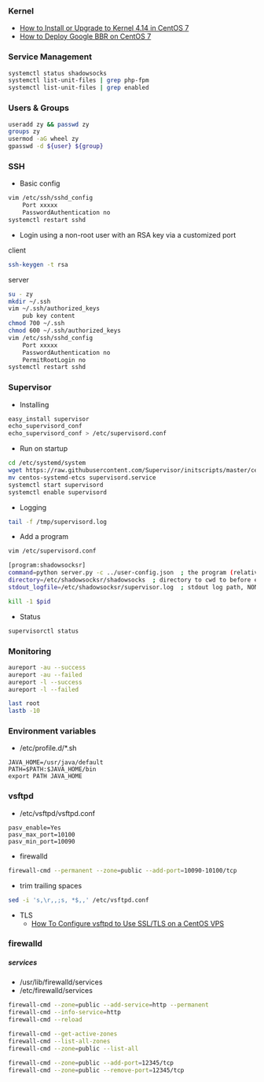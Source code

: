 ### Kernel
- [How to Install or Upgrade to Kernel 4.14 in CentOS 7](https://www.tecmint.com/install-upgrade-kernel-version-in-centos-7/)
- [How to Deploy Google BBR on CentOS 7](https://www.vultr.com/docs/how-to-deploy-google-bbr-on-centos-7)

### Service Management
```bash
systemctl status shadowsocks
systemctl list-unit-files | grep php-fpm
systemctl list-unit-files | grep enabled
```

### Users & Groups
```bash
useradd zy && passwd zy
groups zy
usermod -aG wheel zy
gpasswd -d ${user} ${group}
```

### SSH
- Basic config
```bash
vim /etc/ssh/sshd_config
    Port xxxxx
    PasswordAuthentication no
systemctl restart sshd
```

- Login using a non-root user with an RSA key via a customized port

client
```bash
ssh-keygen -t rsa
```

server
```bash
su - zy
mkdir ~/.ssh
vim ~/.ssh/authorized_keys
    pub key content
chmod 700 ~/.ssh
chmod 600 ~/.ssh/authorized_keys
vim /etc/ssh/sshd_config
    Port xxxxx
    PasswordAuthentication no
    PermitRootLogin no
systemctl restart sshd
```

### Supervisor
- Installing
```bash
easy_install supervisor
echo_supervisord_conf
echo_supervisord_conf > /etc/supervisord.conf
```
- Run on startup
```bash
cd /etc/systemd/system
wget https://raw.githubusercontent.com/Supervisor/initscripts/master/centos-systemd-etcs
mv centos-systemd-etcs supervisord.service
systemctl start supervisord
systemctl enable supervisord
```

- Logging
```bash
tail -f /tmp/supervisord.log
```

- Add a program
```bash
vim /etc/supervisord.conf

[program:shadowsocksr]
command=python server.py -c ../user-config.json  ; the program (relative uses PATH, can take args)
directory=/etc/shadowsocksr/shadowsocks  ; directory to cwd to before exec (def no cwd)
stdout_logfile=/etc/shadowsocksr/supervisor.log  ; stdout log path, NONE for none; default AUTO

kill -1 $pid
```

- Status
```bash
supervisorctl status
```

### Monitoring

```bash
aureport -au --success
aureport -au --failed
aureport -l --success
aureport -l --failed

last root
lastb -10
```


### Environment variables
- /etc/profile.d/*.sh
```
JAVA_HOME=/usr/java/default
PATH=$PATH:$JAVA_HOME/bin
export PATH JAVA_HOME
```

### vsftpd
- /etc/vsftpd/vsftpd.conf
```
pasv_enable=Yes
pasv_max_port=10100
pasv_min_port=10090
```
- firewalld
```bash
firewall-cmd --permanent --zone=public --add-port=10090-10100/tcp
```
- trim trailing spaces 
```bash
sed -i 's,\r,,;s, *$,,' /etc/vsftpd.conf
```
- TLS
	- [How To Configure vsftpd to Use SSL/TLS on a CentOS VPS](https://www.digitalocean.com/community/tutorials/how-to-configure-vsftpd-to-use-ssl-tls-on-a-centos-vps)


### firewalld

##### services
- /usr/lib/firewalld/services
- /etc/firewalld/services

```bash
firewall-cmd --zone=public --add-service=http --permanent
firewall-cmd --info-service=http
firewall-cmd --reload

firewall-cmd --get-active-zones
firewall-cmd --list-all-zones
firewall-cmd --zone=public --list-all

firewall-cmd --zone=public --add-port=12345/tcp
firewall-cmd --zone=public --remove-port=12345/tcp
```
